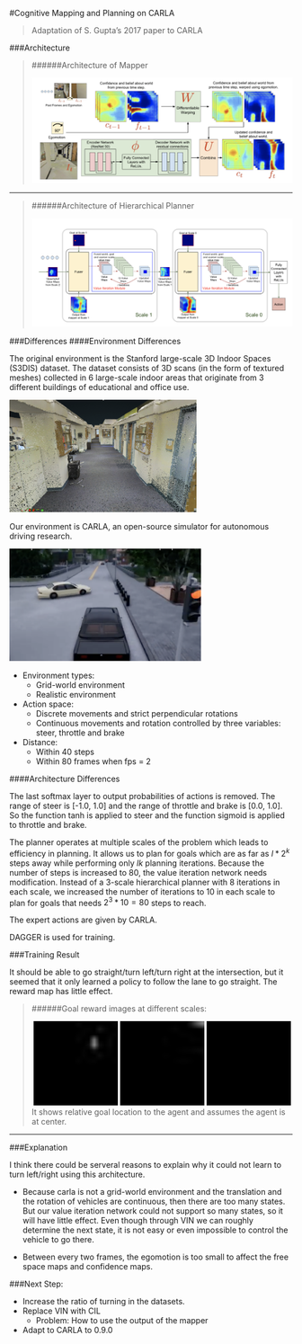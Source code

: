 #Cognitive Mapping and Planning on CARLA

> Adaptation of S. Gupta’s 2017 paper to CARLA


<!--###Motivation

> TODO
-->

###Architecture

> ######Architecture of Mapper
> 
> ![Architecture of Mapper](pics/mapper.png)

---

> ######Architecture of Hierarchical Planner
> 
> ![Architecture of Hierarchical Planner](pics/planner.png)



###Differences
####Environment Differences

The original environment is the Stanford large-scale 3D Indoor Spaces (S3DIS) dataset. The dataset consists of 3D scans (in the form of textured meshes) collected in 6 large-scale indoor areas that originate from 3 different buildings of educational and office use.



<img src="pics/indoor.png" height="200px" alt="indoor">

Our environment is CARLA, an open-source simulator for autonomous driving research.

<img src="pics/carla.png" height="200px" alt="indoor">

- Environment types:
	- Grid-world environment
	- Realistic environment
- Action space:
	- Discrete movements and strict perpendicular rotations
	- Continuous movements and rotation controlled by three variables: steer, throttle and brake
- Distance:
	- Within 40 steps
	- Within 80 frames when fps = 2

####Architecture Differences



The last softmax layer to output probabilities of actions is removed. The range of steer is [-1.0, 1.0] and the range of throttle and brake is [0.0, 1.0]. So the function tanh is applied to steer and the function sigmoid is applied to throttle and brake. 

The planner operates at multiple scales of the problem which leads to efficiency in planning. It allows us to plan for goals which are as far as $l*2^k$ steps away while performing only $lk$ planning iterations. Because the number of steps is increased to 80, the value iteration network needs modification. Instead of a 3-scale hierarchical planner with 8 iterations in each scale, we increased the number of iterations to 10 in each scale to plan for goals that needs $2^3*10=80$ steps to reach. 

The expert actions are given by CARLA. 

DAGGER is used for training.




###Training Result

It should be able to go straight/turn left/turn right at the intersection, but it seemed that it only learned a policy to follow the lane to go straight. The reward map has little effect.

> ######Goal reward images at different scales: 
> 
> <div align="center">
> <img src="pics/0_goal_img_0.jpg" height="150px" alt="0" >
> <img src="pics/0_goal_img_1.jpg" height="150px" alt="1" >
> <img src="pics/0_goal_img_2.jpg" height="150px" alt="2" >
> </div>
> It shows relative goal location to the agent and assumes the agent is at center.

----

<!--
> ######Free space maps: 
> TODO

----

> ######Value maps: 
> TODO
-->


###Explanation

I think there could be serveral reasons to explain why it could not learn to turn left/right using this architecture. 

- Because carla is not a grid-world environment and the translation and the rotation of vehicles are continuous, then there are too many states. But our value iteration network could not support so many states, so it will have little effect. Even though through VIN we can roughly determine the next state, it is not easy or even impossible to control the vehicle to go there.

- Between every two frames, the egomotion is too small to affect the free space maps and confidence maps.



<!--
- We could increase the percentage of in the dataset.
-->


<!--1. Too many states, value iteration does not have any effect. Even though 计算出来下一个点应该到哪里，其实也无法将车开到那个位置
2. 转向这件事情由于并非90度转弯，


4. Datasets的问题 
-->



###Next Step:

- Increase the ratio of turning in the datasets.
- Replace VIN with CIL
	- Problem: How to use the output of the mapper
- Adapt to CARLA to 0.9.0
